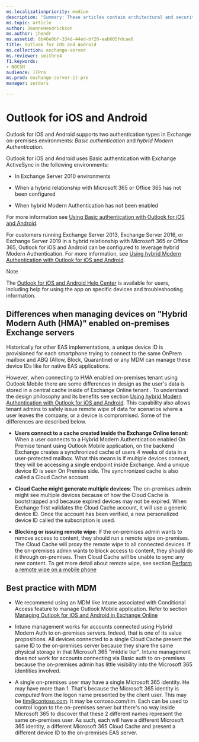 ```yaml
---
ms.localizationpriority: medium
description: 'Summary: These articles contain architectural and security information for administrators about Outlook for iOS and Android in an Exchange Server 2016 or Exchange Server 2019 on-premises environment.'
ms.topic: article
author: JoanneHendrickson
ms.author: jhendr
ms.assetid: 8b46e0bf-334d-44ed-bf20-eab605fdcae6
title: Outlook for iOS and Android
ms.collection: exchange-server
ms.reviewer: smithre4
f1.keywords:
- NOCSH
audience: ITPro
ms.prod: exchange-server-it-pro
manager: serdars

---
```


# Outlook for iOS and Android

Outlook for iOS and Android supports two authentication types in Exchange on-premises environments: _Basic authentication_ and _hybrid Modern Authentication_.

Outlook for iOS and Android uses Basic authentication with Exchange ActiveSync in the following environments:

- In Exchange Server 2010 environments

- When a hybrid relationship with Microsoft 365 or Office 365 has not been configured

- When hybrid Modern Authentication has not been enabled

For more information see [Using Basic authentication with Outlook for iOS and Android](use-basic-auth.md).

For customers running Exchange Server 2013, Exchange Server 2016, or Exchange Server 2019 in a hybrid relationship with Microsoft 365 or Office 365, Outlook for iOS and Android can be configured to leverage hybrid Modern Authentication. For more information, see [Using hybrid Modern Authentication with Outlook for iOS and Android](use-hybrid-modern-auth.md).

> [!NOTE]
> The [Outlook for iOS and Android Help Center](https://support.microsoft.com/office/cd84214e-a5ac-4e95-9ea3-e07f78d0cde6) is available for users, including help for using the app on specific devices and troubleshooting information.

## Differences when managing devices on "Hybrid Modern Auth (HMA)" enabled on-premises Exchange servers

Historically for other EAS implementations, a unique device ID is provisioned for each smartphone trying to connect to the same OnPrem mailbox and ABQ (Allow, Block, Quarantine) or any MDM can manage these device IDs like for native EAS applications.

However, when connecting to HMA enabled on-premises tenant using Outlook Mobile there are some differences in design as the user's data is stored in a central cache inside of Exchange Online tenant . To understand the design philosophy and its benefits see section [Using hybrid Modern Authentication with Outlook for iOS and Android](/exchange/clients/outlook-for-ios-and-android/use-hybrid-modern-auth?view=exchserver-2019&preserveview=true). This capability also allows tenant admins to safely issue remote wipe of data for scenarios where a user leaves the company, or a device is compromised. Some of the differences are described below.

- **Users connect to a cache created inside the Exchange Online tenant**: When a user connects to a Hybrid Modern Authentication enabled On Premise tenant using Outlook Mobile application, on the backend Exchange creates a synchronized cache of users 4 weeks of data in a user-protected mailbox. What this means is if multiple devices connect, they will be accessing a single endpoint inside Exchange. And a unique device ID is seen On Premise side. The synchronized cache is also called a Cloud Cache account.

- **Cloud Cache might generate multiple devices**: The on-premises admin might see multiple devices because of how the Cloud Cache is bootstrapped and because expired devices may not be expired. When Exchange first validates the Cloud Cache account, it will use a generic device ID.  Once the account has been verified, a new personalized device ID called the subscription is used.

- **Blocking or issuing remote wipe**: If the on-premises admin wants to remove access to content, they should run a remote wipe on-premises. The Cloud Cache will proxy the remote wipe to all connected devices. If the on-premises admin wants to block access to content, they should do it through on-premises. Then Cloud Cache will be unable to sync any new content. To get more detail about remote wipe, see section [Perform a remote wipe on a mobile phone](/Exchange/clients/exchange-activesync/remote-wipe?view=exchserver-2019&preserveview=true)

## Best practice with MDM

- We recommend using an MDM like Intune associated with Conditional Access feature to manage Outlook Mobile application.
Refer to section [Managing Outlook for iOS and Android in Exchange Online](/exchange/clients-and-mobile-in-exchange-online/outlook-for-ios-and-android/manage-outlook-for-ios-and-android)

- Intune management works for accounts connected using Hybrid Modern Auth to on-premises servers. Indeed, that is one of its value propositions. All devices connected to a single Cloud Cache present the same ID to the on-premises server because they share the same physical storage in that Microsoft 365 "middle tier". Intune management does not work for accounts connecting via Basic auth to on-premises because the on-premises admin has little visibility into the Microsoft 365 identities involved.

- A single on-premises user may have a single Microsoft 365 identity. He may have more than 1. That's because the Microsoft 365 identity is _computed_ from the logon name presented by the client user. This may be tim@contoso.com. It may be contoso.com/tim. Each can be used to control logon to the on-premises server but there's no way inside Microsoft 365 to discover that these 2 different names represent the same on-premises user. As such, each will have a different Microsoft 365 identity, a different Microsoft 365 Cloud Cache and present a different device ID to the on-premises EAS server.
